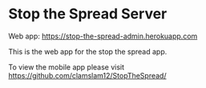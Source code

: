 # Stop the Spread Server
Web app: https://stop-the-spread-admin.herokuapp.com

This is the web app for the stop the spread app. 

To view the mobile app please visit https://github.com/clamslam12/StopTheSpread/
